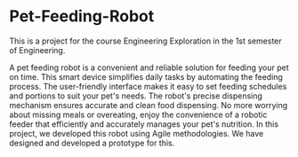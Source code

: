 # Pet-Feeding-Robot

This is a project for the course Engineering Exploration in the 1st semester of Engineering.

A pet feeding robot is a convenient and reliable solution for feeding your pet on time. This smart device simplifies daily tasks by automating the feeding process. The user-friendly interface makes it easy to set feeding schedules and portions to suit your pet's needs. The robot's precise dispensing mechanism ensures accurate and clean food dispensing. No more worrying about missing meals or overeating, enjoy the convenience of a robotic feeder that efficiently and accurately manages your pet's nutrition. In this project, we developed this robot using Agile methodologies. We have designed and developed a prototype for this.
